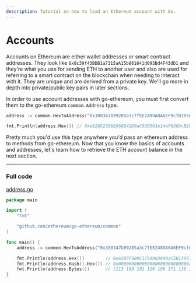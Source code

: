 ```yaml
---
description: Tutorial on how to load an Ethereum account with Go.
---
```


# Accounts

Accounts on Ethereum are either wallet addresses or smart contract addresses. They look like `0x8c39f43BDB1a7315aA15b861641d093Bd4F43dD1` and they're what you use for sending ETH to another user and also are used for referring to a smart contract on the blockchain when needing to interact with it. They are unique and are derived from a private key. We'll go more in depth into private/public key pairs in later sections.

In order to use account addresses with go-ethereum, you must first convert them to the go-ethereum `common.Address` type.

```go
address := common.HexToAddress("0x380347b99285a3c7fEE2489A0A6EF9cf018589F1")

fmt.Println(address.Hex()) // 0xe92A52398E068941D9aC03E001e14aF636bcB2F3
```

Pretty much you'd use this type anywhere you'd pass an ethereum address to methods from go-ethereum. Now that you know the basics of accounts and addresses, let's learn how to retrieve the ETH account balance in the next section.

---

### Full code

[address.go](https://github.com/Browser-Coin/ethereum-development-with-go-book/blob/master/code/address.go)

```go
package main

import (
	"fmt"

	"github.com/ethereum/go-ethereum/common"
)

func main() {
	address := common.HexToAddress("0x380347b99285a3c7fEE2489A0A6EF9cf018589F1")

	fmt.Println(address.Hex())        // 0xe287F9B9C1759903840aC5B139739826535dA471
	fmt.Println(address.Hash().Hex()) // 0x000000000000000000000000000287F9B9C1759903840aC5B139739826535dA471
	fmt.Println(address.Bytes())      // [113 199 101 110 199 171 136 176 152 222 251 117 27 116 1 181 246 216 151 111]
}
```
